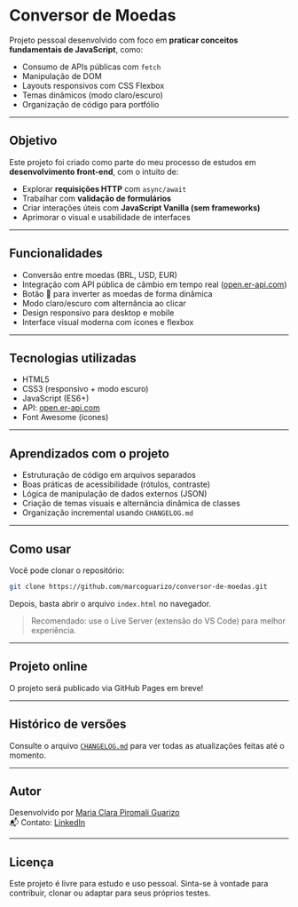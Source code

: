 #  Conversor de Moedas

Projeto pessoal desenvolvido com foco em **praticar conceitos fundamentais de JavaScript**, como:

- Consumo de APIs públicas com `fetch`
- Manipulação de DOM
- Layouts responsivos com CSS Flexbox
- Temas dinâmicos (modo claro/escuro)
- Organização de código para portfólio

----------

##  Objetivo

Este projeto foi criado como parte do meu processo de estudos em **desenvolvimento front-end**, com o intuito de:

- Explorar **requisições HTTP** com `async/await`
- Trabalhar com **validação de formulários**
- Criar interações úteis com **JavaScript Vanilla (sem frameworks)**
- Aprimorar o visual e usabilidade de interfaces

----------

##  Funcionalidades

- Conversão entre moedas (BRL, USD, EUR)
- Integração com API pública de câmbio em tempo real ([open.er-api.com](https://www.exchangerate-api.com/))
- Botão 🔁 para inverter as moedas de forma dinâmica
- Modo claro/escuro com alternância ao clicar
- Design responsivo para desktop e mobile
- Interface visual moderna com ícones e flexbox

----------

##  Tecnologias utilizadas

- HTML5
- CSS3 (responsivo + modo escuro)
- JavaScript (ES6+)
- API: [open.er-api.com](https://www.exchangerate-api.com/)
- Font Awesome (ícones)

----------

##  Aprendizados com o projeto

- Estruturação de código em arquivos separados
- Boas práticas de acessibilidade (rótulos, contraste)
- Lógica de manipulação de dados externos (JSON)
- Criação de temas visuais e alternância dinâmica de classes
- Organização incremental usando `CHANGELOG.md`

----------

##  Como usar

Você pode clonar o repositório:

```bash
git clone https://github.com/marcoguarizo/conversor-de-moedas.git
```

Depois, basta abrir o arquivo `index.html` no navegador.

>  Recomendado: use o Live Server (extensão do VS Code) para melhor experiência.

----------

##  Projeto online

O projeto será publicado via GitHub Pages em breve!

----------

##  Histórico de versões

Consulte o arquivo [`CHANGELOG.md`](./CHANGELOG.md) para ver todas as atualizações feitas até o momento.

----------

##  Autor

Desenvolvido por [Maria Clara Piromali Guarizo](https://github.com/yovisck-c)\
📬 Contato: [LinkedIn](https://www.linkedin.com/in/maria-clara-piromali-guarizo-6b8a21357/)

----------

##  Licença

Este projeto é livre para estudo e uso pessoal. Sinta-se à vontade para contribuir, clonar ou adaptar para seus próprios testes.

